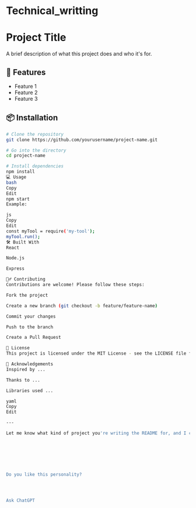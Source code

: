 # Technical_writting
# Project Title

A brief description of what this project does and who it's for.

## 🚀 Features

- Feature 1
- Feature 2
- Feature 3

## 📦 Installation

```bash
# Clone the repository
git clone https://github.com/yourusername/project-name.git

# Go into the directory
cd project-name

# Install dependencies
npm install
💻 Usage
bash
Copy
Edit
npm start
Example:

js
Copy
Edit
const myTool = require('my-tool');
myTool.run();
🛠️ Built With
React

Node.js

Express

🙋‍♂️ Contributing
Contributions are welcome! Please follow these steps:

Fork the project

Create a new branch (git checkout -b feature/feature-name)

Commit your changes

Push to the branch

Create a Pull Request

📄 License
This project is licensed under the MIT License - see the LICENSE file for details.

🙏 Acknowledgements
Inspired by ...

Thanks to ...

Libraries used ...

yaml
Copy
Edit

---

Let me know what kind of project you're writing the README for, and I can help customize this specifically to your needs.







Do you like this personality?




Ask ChatGPT

